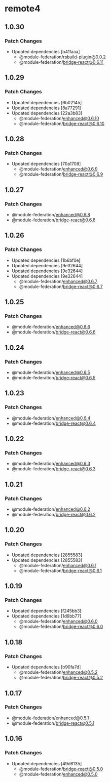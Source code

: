 # remote4

## 1.0.30

### Patch Changes

- Updated dependencies [b41faaa]
  - @module-federation/rsbuild-plugin@0.0.2
  - @module-federation/bridge-react@0.6.11

## 1.0.29

### Patch Changes

- Updated dependencies [6b02145]
- Updated dependencies [8a77291]
- Updated dependencies [22a3b83]
  - @module-federation/enhanced@0.6.10
  - @module-federation/bridge-react@0.6.10

## 1.0.28

### Patch Changes

- Updated dependencies [70a1708]
  - @module-federation/enhanced@0.6.9
  - @module-federation/bridge-react@0.6.9

## 1.0.27

### Patch Changes

- @module-federation/enhanced@0.6.8
- @module-federation/bridge-react@0.6.8

## 1.0.26

### Patch Changes

- Updated dependencies [1b6bf0e]
- Updated dependencies [9e32644]
- Updated dependencies [9e32644]
- Updated dependencies [9e32644]
  - @module-federation/enhanced@0.6.7
  - @module-federation/bridge-react@0.6.7

## 1.0.25

### Patch Changes

- @module-federation/enhanced@0.6.6
- @module-federation/bridge-react@0.6.6

## 1.0.24

### Patch Changes

- @module-federation/enhanced@0.6.5
- @module-federation/bridge-react@0.6.5

## 1.0.23

### Patch Changes

- @module-federation/enhanced@0.6.4
- @module-federation/bridge-react@0.6.4

## 1.0.22

### Patch Changes

- @module-federation/enhanced@0.6.3
- @module-federation/bridge-react@0.6.3

## 1.0.21

### Patch Changes

- @module-federation/enhanced@0.6.2
- @module-federation/bridge-react@0.6.2

## 1.0.20

### Patch Changes

- Updated dependencies [2855583]
- Updated dependencies [2855583]
  - @module-federation/enhanced@0.6.1
  - @module-federation/bridge-react@0.6.1

## 1.0.19

### Patch Changes

- Updated dependencies [f245bb3]
- Updated dependencies [1d9bb77]
  - @module-federation/enhanced@0.6.0
  - @module-federation/bridge-react@0.6.0

## 1.0.18

### Patch Changes

- Updated dependencies [b90fa7d]
  - @module-federation/enhanced@0.5.2
  - @module-federation/bridge-react@0.5.2

## 1.0.17

### Patch Changes

- @module-federation/enhanced@0.5.1
- @module-federation/bridge-react@0.5.1

## 1.0.16

### Patch Changes

- Updated dependencies [49d6135]
  - @module-federation/bridge-react@0.5.0
  - @module-federation/enhanced@0.5.0
